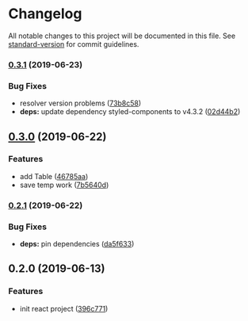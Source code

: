 # Changelog

All notable changes to this project will be documented in this file. See [standard-version](https://github.com/conventional-changelog/standard-version) for commit guidelines.

### [0.3.1](https://github.com/Luchanso/dependencies-heatmap/compare/v0.2.1...v0.3.1) (2019-06-23)


### Bug Fixes

* resolver version problems ([73b8c58](https://github.com/Luchanso/dependencies-heatmap/commit/73b8c58))
* **deps:** update dependency styled-components to v4.3.2 ([02d44b2](https://github.com/Luchanso/dependencies-heatmap/commit/02d44b2))



## [0.3.0](https://github.com/Luchanso/dependencies-heatmap/compare/v0.2.0...v0.3.0) (2019-06-22)


### Features

* add Table ([46785aa](https://github.com/Luchanso/dependencies-heatmap/commit/46785aa))
* save temp work ([7b5640d](https://github.com/Luchanso/dependencies-heatmap/commit/7b5640d))

### [0.2.1](https://github.com/Luchanso/dependencies-heatmap/compare/v0.3.0...v0.2.1) (2019-06-22)


### Bug Fixes

* **deps:** pin dependencies ([da5f633](https://github.com/Luchanso/dependencies-heatmap/commit/da5f633))

## 0.2.0 (2019-06-13)


### Features

* init react project ([396c771](https://github.com/Luchanso/dependencies-heatmap/commit/396c771))
